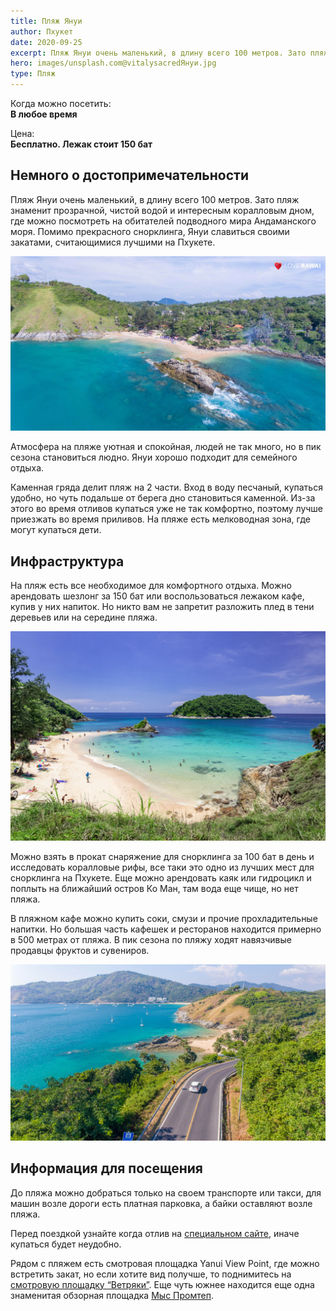 ```yaml
---
title: Пляж Януи
author: Пхукет
date: 2020-09-25
excerpt: Пляж Януи очень маленький, в длину всего 100 метров. Зато пляж знаменит прозрачной, чистой водой и интересным коралловым дном.
hero: images/unsplash.com@vitalysacredЯнуи.jpg
type: Пляж
---
```

Когда можно посетить:  
**В любое время**

Цена:  
**Бесплатно. Лежак стоит 150 бат**

## Немного о достопримечательности
Пляж Януи очень маленький, в длину всего 100 метров. Зато пляж знаменит прозрачной, чистой водой и интересным коралловым дном, где можно посмотреть на обитателей подводного мира Андаманского моря. Помимо прекрасного снорклинга, Януи славиться своими закатами, считающимися лучшими на Пхукете.

![Пляж Януи Yanui Beach](images/loverawai.comВетряки1.jpg "Закат. Источник loverawai.com")


Атмосфера на пляже уютная и спокойная, людей не так много, но в пик сезона становиться людно. Януи хорошо подходит для семейного отдыха.



Каменная гряда делит пляж на 2 части. Вход в воду песчаный, купаться удобно, но чуть подальше от берега дно становиться каменной. Из-за этого во время отливов купаться уже не так комфортно, поэтому лучше приезжать во время приливов. На пляже есть мелководная зона, где могут купаться дети. 

## Инфраструктура 
На пляж есть все необходимое для комфортного отдыха. Можно арендовать шезлонг за 150 бат или воспользоваться лежаком кафе, купив у них напиток. Но никто вам не запретит разложить плед в тени деревьев или на середине пляжа. 

![Пляж Януи Yanui Beach](images/JoeySantini.comЯнуи.jpg "Закат. Источник JoeySantini.com")

Можно взять в прокат снаряжение для снорклинга за 100 бат в день и исследовать коралловые рифы, все таки это одно из лучших мест для снорклинга на Пхукете. Еще можно арендовать каяк или гидроцикл и поплыть на ближайший остров Ко Ман, там вода еще чище, но нет пляжа.


В пляжном кафе можно купить соки, смузи и прочие прохладительные напитки. Но большая часть кафешек и ресторанов находится примерно в 500 метрах от пляжа. В пик сезона по пляжу ходят навязчивые продавцы фруктов и сувениров.
 
![Пляж Януи Yanui Beach](images/loverawai.comВетряки.jpg "Закат. Источник loverawai.com")

## Информация для посещения
До пляжа можно добраться только на своем транспорте или такси, для машин возле дороги есть платная парковка, а байки оставляют возле пляжа.


Перед поездкой узнайте когда отлив на [специальном сайте](https://www.tide-forecast.com/locations/Phuket/tides/latest), иначе купаться будет неудобно.


Рядом с пляжем есть смотровая площадка Yanui View Point, где можно встретить закат, но если хотите вид получше, то поднимитесь на [смотровую площадку “Ветряки”](https://we-travel.today/smotrovaya-ploshadka-vetryaki/). Еще чуть южнее находится еще одна знаменитая обзорная площадка [Мыс Промтеп](https://we-travel.today/mys-promtep/).